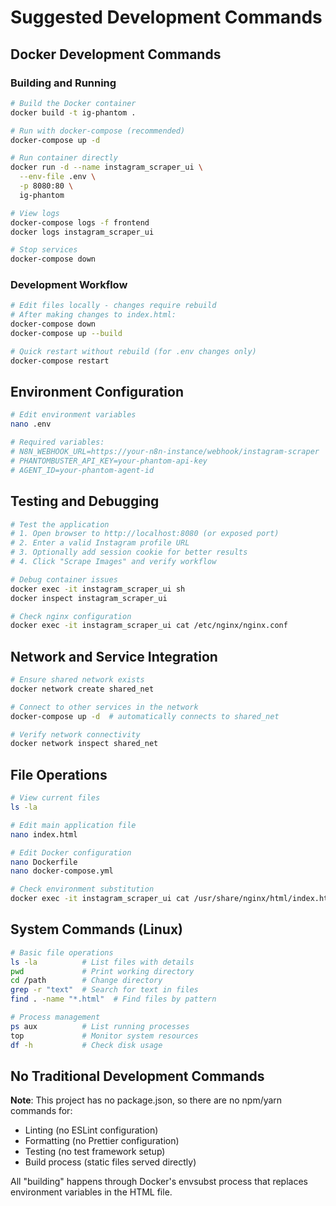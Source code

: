 # Suggested Development Commands

## Docker Development Commands

### Building and Running
```bash
# Build the Docker container
docker build -t ig-phantom .

# Run with docker-compose (recommended)
docker-compose up -d

# Run container directly
docker run -d --name instagram_scraper_ui \
  --env-file .env \
  -p 8080:80 \
  ig-phantom

# View logs
docker-compose logs -f frontend
docker logs instagram_scraper_ui

# Stop services
docker-compose down
```

### Development Workflow
```bash
# Edit files locally - changes require rebuild
# After making changes to index.html:
docker-compose down
docker-compose up --build

# Quick restart without rebuild (for .env changes only)
docker-compose restart
```

## Environment Configuration
```bash
# Edit environment variables
nano .env

# Required variables:
# N8N_WEBHOOK_URL=https://your-n8n-instance/webhook/instagram-scraper
# PHANTOMBUSTER_API_KEY=your-phantom-api-key
# AGENT_ID=your-phantom-agent-id
```

## Testing and Debugging
```bash
# Test the application
# 1. Open browser to http://localhost:8080 (or exposed port)
# 2. Enter a valid Instagram profile URL
# 3. Optionally add session cookie for better results
# 4. Click "Scrape Images" and verify workflow

# Debug container issues
docker exec -it instagram_scraper_ui sh
docker inspect instagram_scraper_ui

# Check nginx configuration
docker exec -it instagram_scraper_ui cat /etc/nginx/nginx.conf
```

## Network and Service Integration
```bash
# Ensure shared network exists
docker network create shared_net

# Connect to other services in the network
docker-compose up -d  # automatically connects to shared_net

# Verify network connectivity
docker network inspect shared_net
```

## File Operations
```bash
# View current files
ls -la

# Edit main application file
nano index.html

# Edit Docker configuration
nano Dockerfile
nano docker-compose.yml

# Check environment substitution
docker exec -it instagram_scraper_ui cat /usr/share/nginx/html/index.html
```

## System Commands (Linux)
```bash
# Basic file operations
ls -la          # List files with details
pwd             # Print working directory
cd /path        # Change directory
grep -r "text"  # Search for text in files
find . -name "*.html"  # Find files by pattern

# Process management
ps aux          # List running processes
top             # Monitor system resources
df -h           # Check disk usage
```

## No Traditional Development Commands
**Note**: This project has no package.json, so there are no npm/yarn commands for:
- Linting (no ESLint configuration)
- Formatting (no Prettier configuration)  
- Testing (no test framework setup)
- Build process (static files served directly)

All "building" happens through Docker's envsubst process that replaces environment variables in the HTML file.